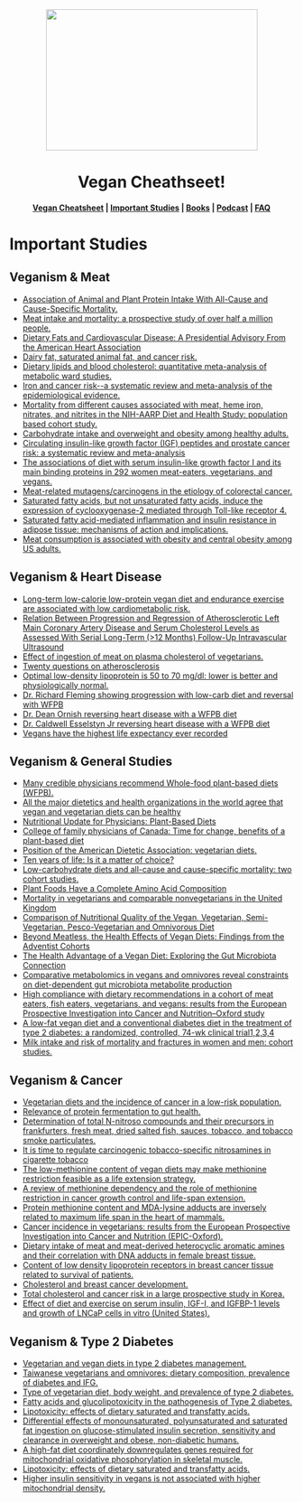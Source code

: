 <div align="center">
  <img width="375" height="250" src="src/.png">
  <h1>Vegan Cheathseet!</h1>

  <h4>
    <a href="README.md">Vegan Cheatsheet</a>
    <span> | </span>
    <a href="Important-Studies.md">Important Studies</a>
    <span> | </span>
    <a href="Books.md">Books</a>
    <span> | </span>
    <a href="Podcasts.md">Podcast</a>
    <span> | </span>
    <a href="FAQ.md">FAQ</a>
  </h4>
</div>

# Important Studies

## Veganism & Meat
- [Association of Animal and Plant Protein Intake With All-Cause and Cause-Specific Mortality.](https://www.ncbi.nlm.nih.gov/pubmed/27479196)
- [Meat intake and mortality: a prospective study of over half a million people.](https://www.ncbi.nlm.nih.gov/pubmed/19307518)
- [Dietary Fats and Cardiovascular Disease: A Presidential Advisory From the American Heart Association](http://circ.ahajournals.org/content/early/2017/06/15/CIR.0000000000000510)
- [Dairy fat, saturated animal fat, and cancer risk.](https://www.ncbi.nlm.nih.gov/pubmed/2057469?access_num=2057469&link_type=MED&dopt=Abstract)
- [Dietary lipids and blood cholesterol: quantitative meta-analysis of metabolic ward studies.](https://www.ncbi.nlm.nih.gov/pubmed/9006469)
- [Iron and cancer risk--a systematic review and meta-analysis of the epidemiological evidence.](https://www.ncbi.nlm.nih.gov/pubmed/24243555)
- [Mortality from different causes associated with meat, heme iron, nitrates, and nitrites in the NIH-AARP Diet and Health Study: population based cohort study.](https://www.ncbi.nlm.nih.gov/pubmed/28487287)
- [Carbohydrate intake and overweight and obesity among healthy adults.](https://www.ncbi.nlm.nih.gov/pubmed/19559132)
- [Circulating insulin-like growth factor (IGF) peptides and prostate cancer risk: a systematic review and meta-analysis](https://www.ncbi.nlm.nih.gov/pmc/articles/PMC2743036/pdf/ukmss-27731.pdf)
- [The associations of diet with serum insulin-like growth factor I and its main binding proteins in 292 women meat-eaters, vegetarians, and vegans.](https://www.ncbi.nlm.nih.gov/pubmed/12433724)
- [Meat-related mutagens/carcinogens in the etiology of colorectal cancer.](https://www.ncbi.nlm.nih.gov/pubmed/15199546)
- [Saturated fatty acids, but not unsaturated fatty acids, induce the expression of cyclooxygenase-2 mediated through Toll-like receptor 4.](https://www.ncbi.nlm.nih.gov/pubmed/11278967/)
- [Saturated fatty acid-mediated inflammation and insulin resistance in adipose tissue: mechanisms of action and implications.](https://www.ncbi.nlm.nih.gov/pubmed/19056664/)
- [Meat consumption is associated with obesity and central obesity among US adults.](https://www.ncbi.nlm.nih.gov/pubmed/19308071)

## Veganism & Heart Disease
- [Long-term low-calorie low-protein vegan diet and endurance exercise are associated with low cardiometabolic risk.](http://www.ncbi.nlm.nih.gov/pubmed/17518696)
- [Relation Between Progression and Regression of Atherosclerotic Left Main Coronary Artery Disease and Serum Cholesterol Levels as Assessed With Serial Long-Term (>12 Months) Follow-Up Intravascular Ultrasound](http://circ.ahajournals.org/content/108/22/2757.full.pdf)
- [Effect of ingestion of meat on plasma cholesterol of vegetarians.](http://www.ncbi.nlm.nih.gov/pubmed/7019459)
- [Twenty questions on atherosclerosis](http://www.ncbi.nlm.nih.gov/pmc/articles/PMC1312295/)
- [Optimal low-density lipoprotein is 50 to 70 mg/dl: lower is better and physiologically normal.](http://www.ncbi.nlm.nih.gov/pubmed/15172426)
- [Dr. Richard Fleming showing progression with low-carb diet and reversal with WFPB](https://www.ncbi.nlm.nih.gov/pubmed/1110832)
- [Dr. Dean Ornish reversing heart disease with a WFPB diet](https://www.ncbi.nlm.nih.gov/pubmed/9863851)
- [Dr. Caldwell Esselstyn Jr reversing heart disease with a WFPB diet](https://www.ncbi.nlm.nih.gov/pubmed/25198208)
- [Vegans have the highest life expectancy ever recorded](https://www.ncbi.nlm.nih.gov/pubmed/11434797)

## Veganism & General Studies
- [Many credible physicians recommend Whole-food plant-based diets (WFPB).](https://www.ncbi.nlm.nih.gov/pmc/articles/PMC3662288/)
- [All the major dietetics and health organizations in the world agree that vegan and vegetarian diets can be healthy](https://youaretheirvoice.com/pages/the-clear-consensus)
- [Nutritional Update for Physicians: Plant-Based Diets](https://www.ncbi.nlm.nih.gov/pmc/articles/PMC3662288/)
- [College of family physicians of Canada: Time for change, benefits of a plant-based diet](http://www.cfp.ca/content/63/10/744?etoc)
- [Position of the American Dietetic Association: vegetarian diets.](http://www.ncbi.nlm.nih.gov/pubmed/19562864)
- [Ten years of life: Is it a matter of choice?](https://www.ncbi.nlm.nih.gov/pubmed/11434797)
- [Low-carbohydrate diets and all-cause and cause-specific mortality: two cohort studies.](https://www.ncbi.nlm.nih.gov/pubmed/20820038)
- [Plant Foods Have a Complete Amino Acid Composition](https://www.ahajournals.org/doi/full/10.1161/01.cir.0000018905.97677.1f)
- [Mortality in vegetarians and comparable nonvegetarians in the United Kingdom](http://www.ncbi.nlm.nih.gov/pmc/articles/PMC4691673)
- [Comparison of Nutritional Quality of the Vegan, Vegetarian, Semi-Vegetarian, Pesco-Vegetarian and Omnivorous Diet](http://www.ncbi.nlm.nih.gov/pmc/articles/PMC3967195)
- [Beyond Meatless, the Health Effects of Vegan Diets: Findings from the Adventist Cohorts](http://www.ncbi.nlm.nih.gov/pmc/articles/PMC4073139)
- [The Health Advantage of a Vegan Diet: Exploring the Gut Microbiota Connection](http://www.ncbi.nlm.nih.gov/pmc/articles/PMC4245565)
- [Comparative metabolomics in vegans and omnivores reveal constraints on diet-dependent gut microbiota metabolite production](http://www.ncbi.nlm.nih.gov/pmc/articles/PMC4583329)
- [High compliance with dietary recommendations in a cohort of meat eaters, fish eaters, vegetarians, and vegans: results from the European Prospective Investigation into Cancer and Nutrition–Oxford study](http://www.ncbi.nlm.nih.gov/pmc/articles/PMC4844163)
- [A low-fat vegan diet and a conventional diabetes diet in the treatment of type 2 diabetes: a randomized, controlled, 74-wk clinical trial1,2,3,4](http://www.ncbi.nlm.nih.gov/pmc/articles/PMC2677007)
- [Milk intake and risk of mortality and fractures in women and men: cohort studies.](https://www.ncbi.nlm.nih.gov/pubmed/25352269)

## Veganism & Cancer
- [Vegetarian diets and the incidence of cancer in a low-risk population.](http://www.ncbi.nlm.nih.gov/pubmed/23169929)
- [Relevance of protein fermentation to gut health.](http://www.ncbi.nlm.nih.gov/pubmed/22121108)
- [Determination of total N-nitroso compounds and their precursors in frankfurters, fresh meat, dried salted fish, sauces, tobacco, and tobacco smoke particulates.](http://www.ncbi.nlm.nih.gov/pubmed/11743810)
- [It is time to regulate carcinogenic tobacco-specific nitrosamines in cigarette tobacco](http://www.ncbi.nlm.nih.gov/pmc/articles/PMC4135519)
- [The low-methionine content of vegan diets may make methionine restriction feasible as a life extension strategy.](http://www.ncbi.nlm.nih.gov/pubmed/18789600)
- [A review of methionine dependency and the role of methionine restriction in cancer growth control and life-span extension.](http://www.ncbi.nlm.nih.gov/pubmed/22342103)
- [Protein methionine content and MDA-lysine adducts are inversely related to maximum life span in the heart of mammals.](http://www.ncbi.nlm.nih.gov/pubmed/15955547)
- [Cancer incidence in vegetarians: results from the European Prospective Investigation into Cancer and Nutrition (EPIC-Oxford).](http://www.ncbi.nlm.nih.gov/pubmed/19279082)
- [Dietary intake of meat and meat-derived heterocyclic aromatic amines and their correlation with DNA adducts in female breast tissue.](http://www.ncbi.nlm.nih.gov/pubmed/18980957)
- [Content of low density lipoprotein receptors in breast cancer tissue related to survival of patients.](http://www.ncbi.nlm.nih.gov/pubmed/3081176)
- [Cholesterol and breast cancer development.](https://www.ncbi.nlm.nih.gov/pubmed/22867847)
- [Total cholesterol and cancer risk in a large prospective study in Korea.](http://www.ncbi.nlm.nih.gov/pubmed/21422422)
- [Effect of diet and exercise on serum insulin, IGF-I, and IGFBP-1 levels and growth of LNCaP cells in vitro (United States).](http://www.ncbi.nlm.nih.gov/pubmed/12588089)

## Veganism & Type 2 Diabetes
- [Vegetarian and vegan diets in type 2 diabetes management.](https://www.ncbi.nlm.nih.gov/pubmed/19386029/)
- [Taiwanese vegetarians and omnivores: dietary composition, prevalence of diabetes and IFG.](http://www.ncbi.nlm.nih.gov/pubmed/24523914)
- [Type of vegetarian diet, body weight, and prevalence of type 2 diabetes.](http://www.ncbi.nlm.nih.gov/pubmed/19351712)
- [Fatty acids and glucolipotoxicity in the pathogenesis of Type 2 diabetes.](http://www.ncbi.nlm.nih.gov/pubmed/18481955)
- [Lipotoxicity: effects of dietary saturated and transfatty acids.](http://www.ncbi.nlm.nih.gov/pubmed/23509418)
- [Differential effects of monounsaturated, polyunsaturated and saturated fat ingestion on glucose-stimulated insulin secretion, sensitivity and clearance in overweight and obese, non-diabetic humans.](http://www.ncbi.nlm.nih.gov/pubmed/16596361)
- [A high-fat diet coordinately downregulates genes required for mitochondrial oxidative phosphorylation in skeletal muscle.](http://www.ncbi.nlm.nih.gov/pubmed/15983191)
- [Lipotoxicity: effects of dietary saturated and transfatty acids.](http://www.ncbi.nlm.nih.gov/pubmed/23509418)
- [Higher insulin sensitivity in vegans is not associated with higher mitochondrial density.](http://www.ncbi.nlm.nih.gov/pubmed/24149445)

